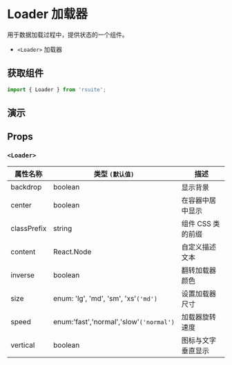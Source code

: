 # Loader 加载器

用于数据加载过程中，提供状态的一个组件。

- `<Loader>` 加载器

## 获取组件

```js
import { Loader } from 'rsuite';
```

## 演示

<!--{demo}-->

## Props

### `<Loader>`

| 属性名称    | 类型 `(默认值)`                         | 描述               |
| ----------- | --------------------------------------- | ------------------ |
| backdrop    | boolean                                 | 显示背景           |
| center      | boolean                                 | 在容器中居中显示   |
| classPrefix | string                                  | 组件 CSS 类的前缀  |
| content     | React.Node                              | 自定义描述文本     |
| inverse     | boolean                                 | 翻转加载器颜色     |
| size        | enum: 'lg', 'md', 'sm', 'xs'`('md')`    | 设置加载器尺寸     |
| speed       | enum:'fast','normal','slow'`('normal')` | 加载器旋转速度     |
| vertical    | boolean                                 | 图标与文字垂直显示 |
